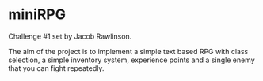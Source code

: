 # miniRPG

Challenge #1 set by Jacob Rawlinson.

The aim of the project is to implement a simple text based RPG with class selection, a simple inventory system, experience points and a single enemy that you can fight repeatedly.
